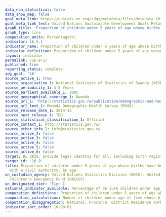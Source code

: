```yaml
---
data_non_statistical: false
data_show_map: false
goal_meta_link: https://unstats.un.org/sdgs/metadata/files/Metadata-16-09-01.pdf
goal_meta_link_text: United Nations Sustainable Development Goals Metadata (pdf 1361kB)
graph_title: 'Proportion of children under 5 years of age whose births have been registered with a civil authority, by age'
graph_type: line
computation_units: Percentage(%)
indicator: 16.9.1
indicator_name: Proportion of children under 5 years of age whose births have been registered with a civil authority, by age
indicator_definition: Proportion of children under 5 years of age whose births have been registered with a civil authority
layout: indicator
permalink: /16-9-1/
published: true
reporting_status: complete
sdg_goal: '16'
source_active_1: true
source_organisation_1: National Institute of Statistics of Rwanda (NISR) 
source_periodicity_1: 3-5 Years 
source_earliest_available_1: 2005
source_geographical_coverage_1: Rwanda
source_url_1: 'http://statistics.gov.rw/publication/demographic-and-health-survey-20142015-final-report'
source_url_text_1: Rwanda Demographic Health Survey (RDHS)
source_release_date_1: 2014-15
source_next_release_1: TBD
source_statistical_classification_1: Official 
source_contact_1: http://statistics.gov.rw/
source_other_info_1: info@statistics.gov.rw
source_active_2: false
source_active_3: false
source_active_4: false
source_active_5: false
source_active_6: false
target: By 2030, provide legal identity for all, including birth registration
target_id: '16.9'
title: Proportion of children under 5 years of age whose births have been registered
  with a civil authority, by age
un_custodian_agency: United Nations Statistics Division (UNSD), United Nations International
  Children's Emergency Fund (UNICEF)
un_designated_tier: 'Tier I'
national_indicator_available: Percentage of de jure children under age 5 whose births are registered with the civil authorities. 
computation_definitions: Proportion of children under 5 years of age whose births have been registered with a civil authority.
computation_calculations: Number of children under age of five whose births are reported as being registered with the relevant national civil authorities divided by the total number of children under the age of five in the population multiplied by 100.
computation_disaggregation: National, Province, District Residence (Urban & Rural), Sex, Age in months, Wealth Quintile.
indicator_sort_order: 16-09-01
---
```

